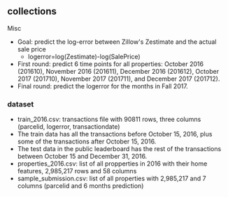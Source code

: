## collections


Misc
- Goal: predict the log-error between Zillow's Zestimate and the actual sale price
  - logerror=log(Zestimate)-log(SalePrice)
- First round: predict 6 time points for all properties: October 2016 (201610), November 2016 (201611), December 2016 (201612), October 2017 (201710), November 2017 (201711), and December 2017 (201712). 
- Final round: predict the logerror for the months in Fall 2017.  

### dataset
* train_2016.csv: transactions file with 90811 rows, three columns (parcelid, logerror,	transactiondate)
* The train data has all the transactions before October 15, 2016, plus some of the transactions after October 15, 2016.
* The test data in the public leaderboard has the rest of the transactions between October 15 and December 31, 2016.
* properties_2016.csv: list of all propperties in 2016 with their home features, 2,985,217 rows and 58 columns
* sample_submission.csv:  list of all properties with 2,985,217 and  7 columns (parcelid and 6 months prediction)


